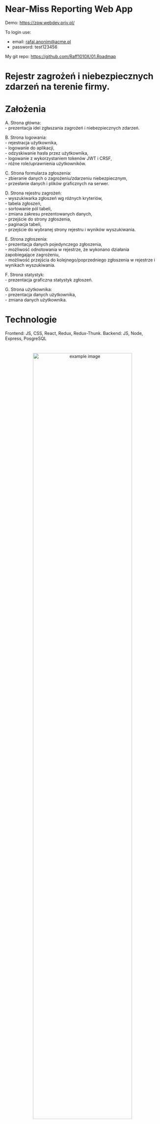 # Near-Miss Reporting Web App

Demo: https://zpw.webdev.priv.pl/

To login use: 
- email: rafal.anonim@acme.pl
- password: test123456

My git repo: https://github.com/Raff1010X/01.Roadmap


# Rejestr zagrożeń i niebezpiecznych zdarzeń na terenie firmy.
# Założenia
A. Strona główna:
<br>- prezentacja idei zgłaszania zagrożeń i niebezpiecznych zdarzeń.

B. Strona logowania:
<br>- rejestracja użytkownika, 
<br>- logowanie do aplikacji, 
<br>- odzyskiwanie hasła przez użytkownika, 
<br>- logowanie z wykorzystaniem tokenów JWT i CRSF,
<br>- różne role/uprawnienia użytkowników.

C. Strona formularza zgłoszenia:
<br>- zbieranie danych o zagrożeniu/zdarzeniu niebezpiecznym, 
<br>- przesłanie danych i plików graficznych na serwer.

D. Strona rejestru zagrożeń:
<br>- wyszukiwarka zgłoszeń wg różnych kryteriów,
<br>- tabela zgłoszeń, 
<br>- sortowanie pól tabeli, 
<br>- zmiana zakresu prezentowanych danych,
<br>- przejście do strony zgłoszenia,
<br>- paginacja tabeli,
<br>- przejście do wybranej strony rejestru i wyników wyszukiwania.

E. Strona zgłoszenia:
<br>- prezentacja danych pojedynczego zgłoszenia, 
<br>- możliwość odnotowania w rejestrze, że wykonano działania zapobiegające zagrożeniu, 
<br>- możliwość przejścia do kolejnego/poprzedniego zgłoszenia w rejestrze i wynikach wyszukiwania.

F. Strona statystyk:
<br>- prezentacja graficzna statystyk zgłoszeń.

G. Strona użytkownika:
<br>- prezentacja danych użytkownika,
<br>- zmiana danych użytkownika.

# Technologie
Frontend: JS, CSS, React, Redux, Redux-Thunk.
Backend: JS, Node, Express, PosgreSQL

#
##
<p align="center">
<img src="./images/1.png" alt="example image" width="80%">
</p>

<p align="center">
<img src="./images/2.png" alt="example image" width="80%">
</p>

<p align="center">
<img src="./images/3.png" alt="example image" width="50%">
</p>

<p align="center">
<img src="./images/4.png" alt="example image" width="50%">
</p>

<p align="center">
<img src="./images/5.png" alt="example image" width="80%">
</p>

<p align="center">
<img src="./images/6.png" alt="example image" width="80%">
</p>

<p align="center">
<img src="./images/7.png" alt="example image" width="30%">
</p>

<p align="center">
<img src="./images/8.png" alt="example image" width="50%">
</p>

<p align="center">
<img src="./images/9.png" alt="example image" width="50%">
</p>

<p align="center">
<img src="./images/10.png" alt="example image" width="80%">
</p>

<p align="center">
<img src="./images/11.png" alt="example image" width="80%">
</p>

<p align="center">
<img src="./images/12.png" alt="example image" width="50%">
</p>

<p align="center">
<img src="./images/13.png" alt="example image" width="50%">
</p>

<p align="center">
<img src="./images/14.png" alt="example image" width="50%">
</p>

<p align="center">
<img src="./images/15.png" alt="example image" width="80%">
</p>

<p align="center">
<img src="./images/16.png" alt="example image" width="80%">
</p>

<p align="center">
<img src="./images/17.png" alt="example image" width="80%">
</p>

<p align="center">
<img src="./images/18.png" alt="example image" width="50%">
</p>

<p align="center">
<img src="./images/19.png" alt="example image" width="80%">
</p>

<p align="center">
<img src="./images/20.png" alt="example image" width="80%">
</p>

<p align="center">
<img src="./images/21.png" alt="example image" width="80%">
</p>

<p align="center">
<img src="./images/22.png" alt="example image" width="80%">
</p>

<p align="center">
<img src="./images/23.png" alt="example image" width="30%">
</p>

<p align="center">
<img src="./images/24.png" alt="example image" width="30%">
</p>